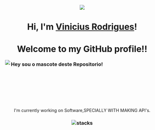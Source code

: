 <p align="center"><img src="https://i.giphy.com/RThN0hOS2GO4M.gif" /></p>
<h1 align="center">Hi, I'm <a href="https://www.edisonlee55.com">Vinicius Rodrigues</a>!</h1>
<h1 align="center">Welcome to my GitHub profile!!</h1>

<img align="left" src="https://orhun.dev/img/crow.png">

### Hey sou o mascote deste Repositorio!

<br>
<br>
<br>

<br>
<br>
<br>

<p align="center">I'm currently working on Software,SPECIALLY WITH MAKING API's.</p>


<h3 align="center">
<img src="https://raw.githubusercontent.com/akasrai/akasrai/master/assets/stack-hills.png" alt="stacks"/>
</h3>
